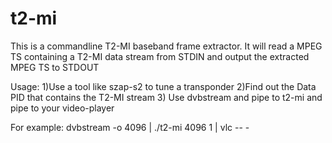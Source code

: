 # t2-mi
This is a commandline T2-MI baseband frame extractor.
It will read a MPEG TS containing a T2-MI data stream from STDIN and output the extracted MPEG TS to STDOUT

Usage: 
1)Use a tool like szap-s2 to tune a transponder
2)Find out the Data PID that contains the T2-MI stream
3) Use dvbstream and pipe to t2-mi and pipe to your video-player

For example:
dvbstream -o 4096 | ./t2-mi 4096 1 | vlc -- -
